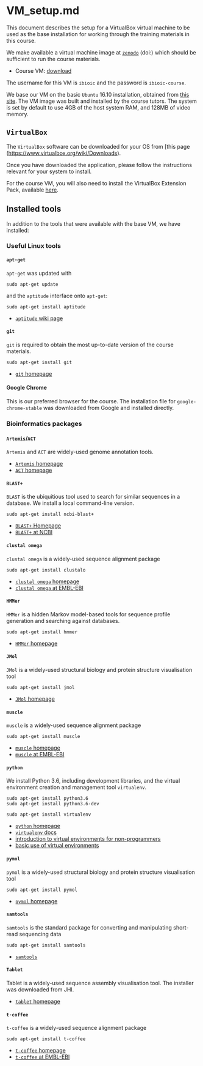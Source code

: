 # VM_setup.md

This document describes the setup for a VirtualBox virtual machine to be used as the base installation for working through the training materials in this course.

We make available a virtual machine image at [`zenodo`]() (doi:) which should be sufficient to run the course materials.

* Course VM: [download]()

The username for this VM is `ibioic` and the password is `ibioic-course`.

We base our VM on the basic `Ubuntu` 16.10 installation, obtained from [this site](http://releases.ubuntu.com/16.10/). The VM image was built and installed by the course tutors. The system is set by default to use 4GB of the host system RAM, and 128MB of video memory.

## `VirtualBox`

The `VirtualBox` software can be downloaded for your OS from [this page
(https://www.virtualbox.org/wiki/Downloads).

Once you have downloaded the application, please follow the instructions relevant for your system to install.

For the course VM, you will also need to install the VirtualBox Extension Pack, available [here](https://www.virtualbox.org/wiki/Downloads).

## Installed tools

In addition to the tools that were available with the base VM, we have installed:

### Useful Linux tools

#### `apt-get`

`apt-get` was updated with

```
sudo apt-get update
```

and the `aptitude` interface onto `apt-get`:

```
sudo apt-get install aptitude
```

* [`aptitude` wiki page](https://wiki.debian.org/Aptitude)

#### `git`

`git` is required to obtain the most up-to-date version of the course materials.

```
sudo apt-get install git
```

* [`git` homepage](https://git-scm.com/)

#### Google Chrome

This is our preferred browser for the course. The installation file for `google-chrome-stable` was downloaded from Google and installed directly.



### Bioinformatics packages

#### `Artemis`/`ACT`

`Artemis` and `ACT` are widely-used genome annotation tools.

* [`Artemis` homepage](http://www.sanger.ac.uk/science/tools/artemis)
* [`ACT` homepage](http://www.sanger.ac.uk/science/tools/artemis)


#### `BLAST+`

`BLAST` is the ubiquitious tool used to search for similar sequences in a database. We install a local command-line version.

```
sudo apt-get install ncbi-blast+
```

* [`BLAST+` Homepage](https://blast.ncbi.nlm.nih.gov/Blast.cgi?PAGE_TYPE=BlastDocs&DOC_TYPE=Download)
* [`BLAST+` at NCBI](https://blast.ncbi.nlm.nih.gov/Blast.cgi)

#### `clustal omega`

`clustal omega` is a widely-used sequence alignment package

```
sudo apt-get install clustalo
```

* [`clustal omega` homepage](http://www.clustal.org/omega/)
* [`clustal omega` at EMBL-EBI](http://www.ebi.ac.uk/Tools/msa/clustalo/)

#### `HMMer`

`HMMer` is a hidden Markov model-based tools for sequence profile generation and searching against databases.

```
sudo apt-get install hmmer
```

* [`HMMer` homepage](http://hmmer.org/)

#### `JMol`

`JMol` is a widely-used structural biology and protein structure visualisation tool

```
sudo apt-get install jmol
```

* [`JMol` homepage](https://www.pymol.org/)


#### `muscle`

`muscle` is a widely-used sequence alignment package

```
sudo apt-get install muscle
```

* [`muscle` homepage](http://drive5.com/muscle/)
* [`muscle` at EMBL-EBI](http://www.ebi.ac.uk/Tools/msa/muscle/) 

#### `python`

We install Python 3.6, including development libraries, and the virtual environment creation and management tool `virtualenv`.

```
sudo apt-get install python3.6
sudo apt-get install python3.6-dev
```

```
sudo apt-get install virtualenv
```

* [`python` homepage](https://www.python.org/)
* [`virtualenv` docs](https://virtualenv.pypa.io/en/stable/)
* [introduction to virtual environments for non-programmers](https://www.dabapps.com/blog/introduction-to-pip-and-virtualenv-python/)
* [basic use of virtual environments](http://docs.python-guide.org/en/latest/dev/virtualenvs/)


#### `pymol`

`pymol` is a widely-used structural biology and protein structure visualisation tool

```
sudo apt-get install pymol
```

* [`pymol` homepage](https://www.pymol.org/)

#### `samtools`

`samtools` is the standard package for converting and manipulating short-read sequencing data

```
sudo apt-get install samtools
```

* [`samtools`](http://samtools.sourceforge.net/)


#### `Tablet`

Tablet is a widely-used sequence assembly visualisation tool. The installer was downloaded from JHI.

* [`tablet` homepage](https://ics.hutton.ac.uk/tablet/)

#### `t-coffee`

`t-coffee` is a widely-used sequence alignment package

```
sudo apt-get install t-coffee
```

* [`t-coffee` homepage](http://www.tcoffee.org/)
* [`t-coffee` at EMBL-EBI](http://www.ebi.ac.uk/Tools/msa/tcoffee/)